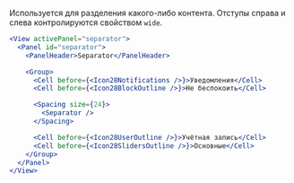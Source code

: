 Используется для разделения какого-либо контента. Отступы справа и слева контролируются свойством `wide`.

```jsx
<View activePanel="separator">
  <Panel id="separator">
    <PanelHeader>Separator</PanelHeader>

    <Group>
      <Cell before={<Icon28Notifications />}>Уведомления</Cell>
      <Cell before={<Icon28BlockOutline />}>Не беспокоить</Cell>

      <Spacing size={24}>
        <Separator />
      </Spacing>

      <Cell before={<Icon28UserOutline />}>Учётная запись</Cell>
      <Cell before={<Icon28SlidersOutline />}>Основные</Cell>
    </Group>
  </Panel>
</View>
```
